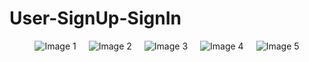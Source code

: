# User-SignUp-SignIn

<!DOCTYPE html>
<html>
<head>
  <style>
    .image-container {
      display: flex;
      flex-wrap: wrap;
      justify-content: center;
      gap: 20px;
    }
    
    .image-container img {
      border: 1px solid #ccc;
      margin: 10px;
      padding: 10px;
    }
  </style>
</head>
<body>
  <div class="image-container">
    <img src="https://github.com/janithht/User-SignUp-SignIn/assets/92964360/0a2864cf-3547-4ec5-9d97-5a4835bc9576" alt="Image 1">
    <img src="https://github.com/janithht/User-SignUp-SignIn/assets/92964360/761e8eb7-9bf8-4f03-8337-ea1b761a0362" alt="Image 2">
    <img src="https://github.com/janithht/User-SignUp-SignIn/assets/92964360/d58970ac-873c-4a2b-9c46-14c8095fae14" alt="Image 3">
    <img src="https://github.com/janithht/User-SignUp-SignIn/assets/92964360/fb0b5df4-cb9b-436b-a93c-025df02594af" alt="Image 4">
    <img src="https://github.com/janithht/User-SignUp-SignIn/assets/92964360/40a12a23-1caa-4852-94cf-d5872f34e898" alt="Image 5">
  </div>
</body>
</html>














